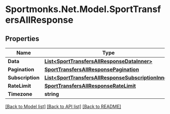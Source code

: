 # Sportmonks.Net.Model.SportTransfersAllResponse

## Properties

Name | Type | Description | Notes
------------ | ------------- | ------------- | -------------
**Data** | [**List&lt;SportTransfersAllResponseDataInner&gt;**](SportTransfersAllResponseDataInner.md) |  | [optional] 
**Pagination** | [**SportTransfersAllResponsePagination**](SportTransfersAllResponsePagination.md) |  | [optional] 
**Subscription** | [**List&lt;SportTransfersAllResponseSubscriptionInner&gt;**](SportTransfersAllResponseSubscriptionInner.md) |  | [optional] 
**RateLimit** | [**SportTransfersAllResponseRateLimit**](SportTransfersAllResponseRateLimit.md) |  | [optional] 
**Timezone** | **string** |  | [optional] 

[[Back to Model list]](../README.md#documentation-for-models) [[Back to API list]](../README.md#documentation-for-api-endpoints) [[Back to README]](../README.md)

